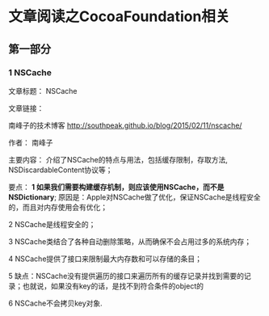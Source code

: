 # 文章阅读之CocoaFoundation相关

## 第一部分

### 1 NSCache

文章标题：
NSCache

文章链接：

南峰子的技术博客
http://southpeak.github.io/blog/2015/02/11/nscache/

作者：
南峰子

主要内容：
介绍了NSCache的特点与用法，包括缓存限制，存取方法, NSDiscardableContent协议等；

要点：
**1 如果我们需要构建缓存机制，则应该使用NSCache，而不是NSDictionary**;
原因是：Apple对NSCache做了优化，保证NSCache是线程安全的，而且对内存使用会有优化；

2 NSCache是线程安全的；

3 NSCache类结合了各种自动删除策略，从而确保不会占用过多的系统内存；

4 NSCache提供了接口来限制最大内存数和可以存储的条目；

5 缺点：NSCache没有提供遍历的接口来遍历所有的缓存记录并找到需要的记录；也就说，如果没有key的话，是找不到符合条件的object的

6 NSCache不会拷贝key对象.